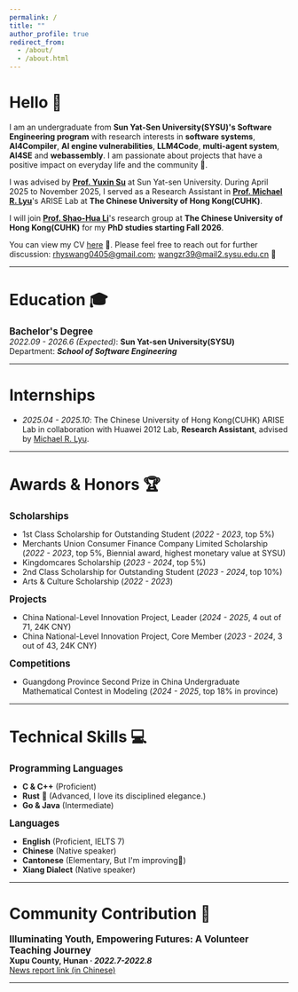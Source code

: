 ```yaml
---
permalink: /
title: ""
author_profile: true
redirect_from: 
  - /about/
  - /about.html
---
```

# Hello 👋
I am an undergraduate from **Sun Yat-Sen University(SYSU)'s Software Engineering program** with research interests in **software systems**, **AI4Compiler**, **AI engine vulnerabilities**, **LLM4Code**, **multi-agent system**, **AI4SE** and **webassembly**. I am passionate about projects that have a positive impact on everyday life and the community 🌟.

I was advised by **[Prof. Yuxin Su](https://sse.sysu.edu.cn/teacher/221)** at Sun Yat-sen University. During April 2025 to November 2025, I served as a Research Assistant in **[Prof. Michael R. Lyu](https://www.cse.cuhk.edu.hk/lyu/)**'s ARISE Lab at **The Chinese University of Hong Kong(CUHK)**.

I will join **[Prof. Shao-Hua Li](https://shao-hua-li.github.io/)**'s research group at **The Chinese University of Hong Kong(CUHK)** for my **PhD studies starting Fall 2026**.

You can view my CV [here](https://drive.google.com/file/d/1C0UyQC3EjuYsMd4WkLEKwHUUSkUQ8Vrq/view?usp=sharing) 📄. Please feel free to reach out for further discussion: [rhyswang0405@gmail.com](mailto:rhyswang0405@gmail.com); [wangzr39@mail2.sysu.edu.cn](mailto:wangzr39@mail2.sysu.edu.cn) 📧

---
# Education 🎓
<span style="font-size: 1.2em; font-weight: bold;">Bachelor's Degree</span>  
*2022.09 - 2026.6 (Expected)*: **Sun Yat-sen University(SYSU)**  
Department: ***School of Software Engineering***

<!--  # Project Experience -->
<!-- Internships -->
<!-- Academic Services -->

---
# Internships
- *2025.04 - 2025.10*: The Chinese University of Hong Kong(CUHK) ARISE Lab in collaboration with Huawei 2012 Lab, **Research Assistant**, advised by [Michael R. Lyu](https://www.cse.cuhk.edu.hk/lyu/).

---
# Awards & Honors 🏆
<span style="font-size: 1.2em; font-weight: bold;">Scholarships</span>  
- 1st Class Scholarship for Outstanding Student (*2022 - 2023*, top 5%)
- Merchants Union Consumer Finance Company Limited Scholarship (*2022 - 2023*, top 5%, Biennial award, highest monetary value at SYSU)
- Kingdomcares Scholarship (*2023 - 2024*, top 5%)
- 2nd Class Scholarship for Outstanding Student (*2023 - 2024*, top 10%)
- Arts & Culture Scholarship (*2022 - 2023*)  

<span style="font-size: 1.2em; font-weight: bold;">Projects</span>  
- China National-Level Innovation Project, Leader (*2024 - 2025*, 4 out of 71, 24K CNY)
- China National-Level Innovation Project, Core Member (*2023 - 2024*, 3 out of 43, 24K CNY)  

<span style="font-size: 1.2em; font-weight: bold;">Competitions</span>  
- Guangdong Province Second Prize in China Undergraduate Mathematical Contest in Modeling (*2024 - 2025*, top 18% in province)

---
# Technical Skills 💻
<span style="font-size: 1.2em; font-weight: bold;">Programming Languages</span>  
- **C & C++** (Proficient)
- **Rust** 🦀 (Advanced, I love its disciplined elegance.)
- **Go & Java** (Intermediate)  

<span style="font-size: 1.2em; font-weight: bold;">Languages</span>  
- **English** (Proficient, IELTS 7)
- **Chinese** (Native speaker)
- **Cantonese** (Elementary, But I'm improving💪)
- **Xiang Dialect** (Native speaker)

---
# Community Contribution 🌟
<span style="font-size: 1.2em; font-weight: bold;">Illuminating Youth, Empowering Futures: A Volunteer Teaching Journey</span>  
**Xupu County, Hunan · *2022.7-2022.8***  
[News report link (in Chinese)](https://m.voc.com.cn/xhn/news/202207/17454263.html)

---
<script type='text/javascript' id='clustrmaps' src='//cdn.clustrmaps.com/map_v2.js?cl=ffffff&w=a&t=tt&d=qk3qaVrPcP47uNTlR8Cii3-WV8cYtO63kkRzMNwTU68&co=3589c4'></script>
